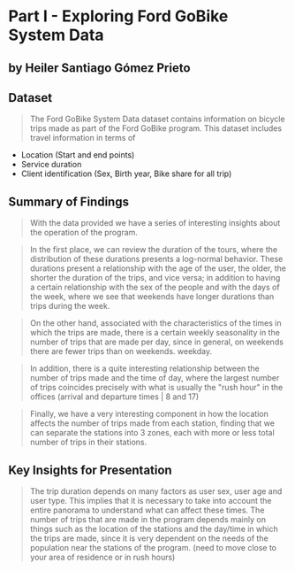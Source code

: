 # Part I - Exploring Ford GoBike System Data
## by Heiler Santiago Gómez Prieto


## Dataset

> The Ford GoBike System Data dataset contains information on bicycle trips made as part of the Ford GoBike program. This dataset includes travel information in terms of
* Location (Start and end points)
* Service duration
* Client identification (Sex, Birth year, Bike share for all trip)


## Summary of Findings

>With the data provided we have a series of interesting insights about the operation of the program. 

>In the first place, we can review the duration of the tours, where the distribution of these durations presents a log-normal behavior. These durations present a relationship with the age of the user, the older, the shorter the duration of the trips, and vice versa; in addition to having a certain relationship with the sex of the people and with the days of the week, where we see that weekends have longer durations than trips during the week. 

>On the other hand, associated with the characteristics of the times in which the trips are made, there is a certain weekly seasonality in the number of trips that are made per day, since in general, on weekends there are fewer trips than on weekends. weekday. 

>In addition, there is a quite interesting relationship between the number of trips made and the time of day, where the largest number of trips coincides precisely with what is usually the "rush hour" in the offices (arrival and departure times | 8 and 17)

>Finally, we have a very interesting component in how the location affects the number of trips made from each station, finding that we can separate the stations into 3 zones, each with more or less total number of trips in their stations.


## Key Insights for Presentation

> The trip duration depends on many factors as user sex, user age and user type. This implies that it is necessary to take into account the entire panorama to understand what can affect these times.
>The number of trips that are made in the program depends mainly on things such as the location of the stations and the day/time in which the trips are made, since it is very dependent on the needs of the population near the stations of the program. (need to move close to your area of residence or in rush hours)